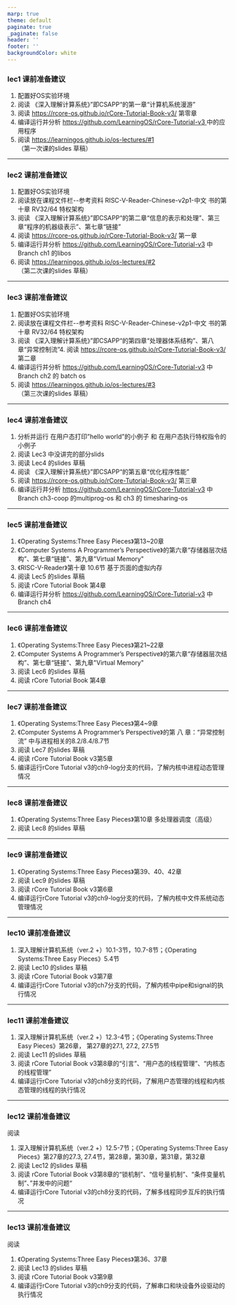 ```yaml
---
marp: true
theme: default
paginate: true
_paginate: false
header: ''
footer: ''
backgroundColor: white
---
```


<!-- theme: gaia -->
<!-- _class: lead -->

### lec1 课前准备建议

1.  配置好OS实验环境
2. 阅读 《深入理解计算系统》”即CSAPP“的第一章“计算机系统漫游”
3. 阅读 https://rcore-os.github.io/rCore-Tutorial-Book-v3/  第零章
4. 编译运行并分析 [https://github.com/LearningOS/rCore-Tutorial-v3 ](https://github.com/chyyuu/xv6-lab-2021)中的应用程序
5. 阅读 https://learningos.github.io/os-lectures/#1 （第一次课的slides 草稿）

---
### lec2 课前准备建议
1.  配置好OS实验环境
2. 阅读放在课程文件栏--参考资料 RISC-V-Reader-Chinese-v2p1-中文 书的第十章 RV32/64 特权架构
3. 阅读 《深入理解计算系统》”即CSAPP“的第二章“信息的表示和处理”、第三章“程序的机器级表示”、第七章“链接”
4. 阅读 https://rcore-os.github.io/rCore-Tutorial-Book-v3/  第一章
5. 编译运行并分析 https://github.com/LearningOS/rCore-Tutorial-v3 中 Branch ch1 的libos
6. 阅读 https://learningos.github.io/os-lectures/#2 （第二次课的slides 草稿）

---

### lec3 课前准备建议
1.  配置好OS实验环境
2. 阅读放在课程文件栏--参考资料 RISC-V-Reader-Chinese-v2p1-中文 书的第十章 RV32/64 特权架构
3. 阅读 《深入理解计算系统》”即CSAPP“的第四章“处理器体系结构”、第八章“异常控制流”4. 阅读 https://rcore-os.github.io/rCore-Tutorial-Book-v3/  第二章
5. 编译运行并分析 https://github.com/LearningOS/rCore-Tutorial-v3 中 Branch  ch2 的 batch os
6. 阅读 https://learningos.github.io/os-lectures/#3 （第三次课的slides 草稿）

---

### lec4 课前准备建议

1.  分析并运行 在用户态打印”hello world”的小例子  和  在用户态执行特权指令的小例子 
2. 阅读 Lec3 中没讲完的部分slids
3. 阅读 Lec4 的slides 草稿
4. 阅读 《深入理解计算系统》”即CSAPP“的第五章“优化程序性能”
5. 阅读 https://rcore-os.github.io/rCore-Tutorial-Book-v3/  第三章
6. 编译运行并分析 https://github.com/LearningOS/rCore-Tutorial-v3 中 Branch ch3-coop 的multiprog-os 和 ch3 的 timesharing-os
 
---
### lec5 课前准备建议

1. 《Operating Systems:Three Easy Pieces》第13~20章
2. 《Computer Systems A Programmer’s Perspective》的第六章“存储器层次结构”、第七章“链接”、第九章"Virtual Memory"
3. 《RISC-V-Reader》第十章 10.6节 基于页面的虚拟内存
4. 阅读 Lec5 的slides 草稿
5. 阅读 rCore Tutorial Book 第4章
6. 编译运行并分析 https://github.com/LearningOS/rCore-Tutorial-v3 中 Branch ch4
   
---
### lec6 课前准备建议
1. 《Operating Systems:Three Easy Pieces》第21~22章
2. 《Computer Systems A Programmer’s Perspective》的第六章“存储器层次结构”、第七章“链接”、第九章"Virtual Memory"
3. 阅读 Lec6 的slides 草稿
4. 阅读 rCore Tutorial Book 第4章


---
### lec7 课前准备建议
1. 《Operating Systems:Three Easy Pieces》第4~9章
2. 《Computer Systems A Programmer’s Perspective》的第 八 章：“异常控制流” 中与进程相关的8.2/8.4/8.7节
3. 阅读 Lec7 的slides 草稿
4. 阅读 rCore Tutorial Book v3第5章
5. 编译运行rCore Tutorial v3的ch9-log分支的代码，了解内核中进程动态管理情况

---
### lec8 课前准备建议
1. 《Operating Systems:Three Easy Pieces》第10章 多处理器调度（高级）
2. 阅读 Lec8 的slides 草稿

---
### lec9 课前准备建议
1. 《Operating Systems:Three Easy Pieces》第39、40、42章
2. 阅读 Lec9 的slides 草稿
3. 阅读 rCore Tutorial Book v3第6章
4. 编译运行rCore Tutorial v3的ch9-log分支的代码，了解内核中文件系统动态管理情况

---
### lec10 课前准备建议
1. 深入理解计算机系统（ver.2 +）10.1-3节，10.7-8节；《Operating Systems:Three Easy Pieces》5.4节
2. 阅读 Lec10 的slides 草稿
3. 阅读 rCore Tutorial Book v3第7章
4. 编译运行rCore Tutorial v3的ch7分支的代码，了解内核中pipe和signal的执行情况

---
### lec11 课前准备建议
1. 深入理解计算机系统（ver.2 +）12.3-4节；《Operating Systems:Three Easy Pieces》第26章， 第27章的27.1, 27.2, 27.5节
2. 阅读 Lec11 的slides 草稿
3. 阅读 rCore Tutorial Book v3第8章的“引言”、“用户态的线程管理”、“内核态的线程管理”
4. 编译运行rCore Tutorial v3的ch8分支的代码，了解用户态管理的线程和内核态管理的线程的执行情况

---
### lec12 课前准备建议
阅读
1. 深入理解计算机系统（ver.2 +）12.5-7节；《Operating Systems:Three Easy Pieces》第27章的27.3, 27.4节，第28章，第30章，第31章，第32章
2. 阅读 Lec12 的slides 草稿
3. 阅读 rCore Tutorial Book v3第8章的“锁机制”、“信号量机制”、“条件变量机制”、”并发中的问题“
4. 编译运行rCore Tutorial v3的ch8分支的代码，了解多线程同步互斥的执行情况

---
### lec13 课前准备建议
阅读
1. 《Operating Systems:Three Easy Pieces》第36、37章
2. 阅读 Lec13 的slides 草稿
3. 阅读 rCore Tutorial Book v3第9章
4. 编译运行rCore Tutorial v3的ch9分支的代码，了解串口和块设备外设驱动的执行情况




















